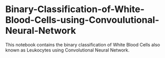 # Binary-Classification-of-White-Blood-Cells-using-Convoulutional-Neural-Network
This notebook contains the binary classification of White Blood Cells also known as Leukocytes using Convolutional Neural Network. 
